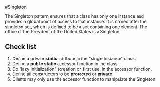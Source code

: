 #Singleton

The Singleton pattern ensures that a class has only one instance and provides a global point of access to that instance. It is named after the singleton set, which is defined to be a set containing one element. The office of the President of the United States is a Singleton.

## Check list

1. Define a private **static** attribute in the "single instance" class.
2. Define a **public static** accessor function in the class.
3. Do "lazy initialization" (creation on first use) in the accessor function.
4. Define all constructors to be **protected** or **private**
5. Clients may only use the accessor function to manipulate the Singleton

